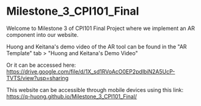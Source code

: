 # Milestone_3_CPI101_Final

Welcome to Milestone 3 of CPI101 Final Project where we implement an AR component into our website.

Huong and Keitana's demo video of the AR tool can be found in the "AR Template" tab > "Huong and Keitana's Demo Video"

Or it can be accessed here:
https://drive.google.com/file/d/1X_sd1RVoAcO0EP2pdlbiN2A5UcP-TVTS/view?usp=sharing

This website can be accessible through mobile devices using this link:
https://q-huong.github.io/Milestone_3_CPI101_Final/
